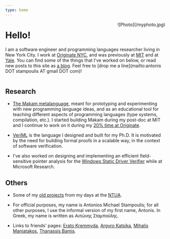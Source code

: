 ```yaml
---
type: home
---
```


<span style="border-radius: 10px; padding: -10px; display: block; overflow: hidden; float: right; padding: 0px; margin-left: 20px;">
![Photo](/myphoto.jpg)
</span>

# Hello!

I am a software engineer and programming languages researcher living in New York City.  I work at
[Originate NYC](http://www.originate.com/), and was previously at [MIT](http://plv.csail.mit.edu/)
and at [Yale](http://cpsc.yale.edu/). You can find some of the things that I've worked on below, or
read new posts to this site as [a blog](/blog). Feel free to [drop me a line](mailto:antonis DOT
stampoulis AT gmail DOT com)!

<div style="clear: both;"></div>

## Research

* [The Makam metalanguage](/makam), meant for prototyping and experimenting with new programming language ideas,
and as an educational tool for teaching different aspects of programming languages (type systems, compilation, etc.).
I started building Makam during my post-doc at MIT and I continue to work on it during my
[20% time at Originate](http://www.originate.com/stories/20-percent-time-done-right).

* [VeriML](/veriml) is the language I designed and built for my Ph.D. It is motivated by the need
for building formal proofs in a scalable way, in the context of software verification.

* I've also worked on designing and implementing an efficient field-sensitive pointer analysis for
  the [Windows Static Driver Verifier](http://research.microsoft.com/en-us/projects/slam/) while at
  Microsoft Research.

## Others

* Some of my [old projects](/oldprojects) from my days at the [NTUA](http://www.ece.ntua.gr/).

* For official purposes, my name is Antonios Michael Stampoulis; for all other purposes, I use
the informal version of my first name, Antonis. In Greek, my name is written as <span
style="font-family: 'Helvetica', 'Arial', sans;">Αντώνης Σταμπούλης</span>.

* Links to friends' pages: [Erato Kremmyda](http://www.eratoAkremmyda.com),
  [Argyro Katsika](http://www.ling.uni-potsdam.de/~katsika/),
  [Mihalis Maniatakos](http://nyuad.nyu.edu/en/academics/faculty/michail-maniatakos.html),
  [Thanassis Bamis](http://www.engr.uconn.edu/~bam11008/).
